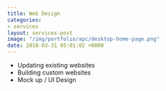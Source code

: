 ```yaml
---
title: Web Design
categories:
- services
layout: services-post
image: "/img/portfolio/apc/desktop-home-page.png"
date: 2018-03-31 05:01:02 +0000
---
```


- Updating existing websites
- Building custom websites
- Mock up / UI Design
